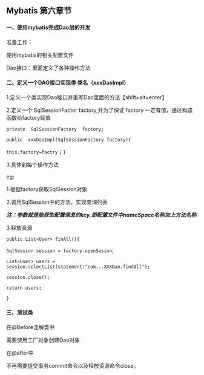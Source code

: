 ## Mybatis 第六章节

#### 一、使用mybatis完成Dao层的开发

准备工作： 

使用mybatis的相关配置文件

Dao接口：里面定义了各种操作方法

#### 二、定义一个DAO接口实现类 类名（xxxDaoImpl）

1.定义一个类实现Dao接口并重写Dao里面的方法【shift+alt+enter】

2.定义一个 SqlSessionFactor  factory,并为了保证 factory 一定有值，通过构造函数给factory赋值

`private  SqlSessionFactory  factory;`

`public  xxxDaoImpl(SqlSessionFactory factory){`

`this.factory=factry`；`}`



3.具体到每个操作方法

eg:

1.根据factory获取SqlSession对象

2.调用SqlSession中的方法，实现查询列表

***注：参数就是能获取配置信息的key,即配置文件中nameSpace名称加上方法名称***

3.释放资源

`public List<User> finAll(){`

`SqlSession session = factory.openSesion`;

`List<User> users = session.selectList(statement:"com...XXXDao.findAll");`

`session.close();`

`return users;`

`}`

#### 三、测试类

在@Before注解类中

需要使用工厂对象创建Dao对象

在@after中

不再需要提交事务commit命令以及释放资源命令close。









